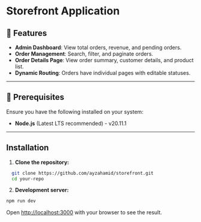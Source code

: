 # Storefront Application

## 🚀 Features
- **Admin Dashboard**: View total orders, revenue, and pending orders.
- **Order Management**: Search, filter, and paginate orders.
- **Order Details Page**: View order summary, customer details, and product list.
- **Dynamic Routing**: Orders have individual pages with editable statuses.

---

## 📌 Prerequisites
Ensure you have the following installed on your system:
- **Node.js** (Latest LTS recommended) - v20.11.1

---

## Installation

1. **Clone the repository:**
  ```sh
    git clone https://github.com/ayzahamid/storefront.git
    cd your-repo
  ```

2. **Development server:**

```bash
npm run dev
```

Open [http://localhost:3000](http://localhost:3000) with your browser to see the result.
